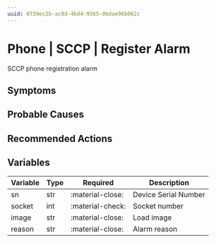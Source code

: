 ```yaml
---
uuid: 0739ec2b-ac9d-4bd4-9565-0bdae96b062c
---
```

# Phone | SCCP | Register Alarm

SCCP phone registration alarm

## Symptoms

## Probable Causes

## Recommended Actions

## Variables

Variable | Type | Required | Description
--- | --- | --- | ---
sn | str | :material-close: | Device Serial Number
socket | int | :material-check: | Socket number
image | str | :material-close: | Load image
reason | str | :material-close: | Alarm reason
